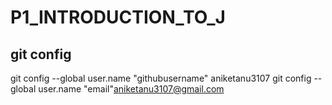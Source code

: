 # P1_INTRODUCTION_TO_J  
## git config
git config --global user.name "githubusername" aniketanu3107
git config --global user.name "email"aniketanu3107@gmail.com